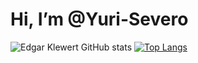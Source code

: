 # Hi, I’m @Yuri-Severo

  ![Edgar Klewert GitHub stats](https://github-readme-stats.vercel.app/api?username=Edgar-Klewert&show_icons=true&theme=transparent)
  [![Top Langs](https://github-readme-stats.vercel.app/api/top-langs/?username=Edgar-Klewert&size_weight=0.5&count_weight=0.5&theme=transparent)](https://github.com/anuraghazra/github-readme-stats)


